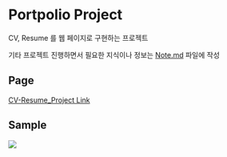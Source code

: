 # Portpolio Project

CV, Resume 를 웹 페이지로 구현하는 프로젝트

기타 프로젝트 진행하면서 필요한 지식이나 정보는 [Note.md](./Note.md) 파일에 작성

## Page

[CV-Resume_Project Link](https://seongchan-an.github.io/CV-Resume_Project/)

## Sample

<img src="sample.png">
